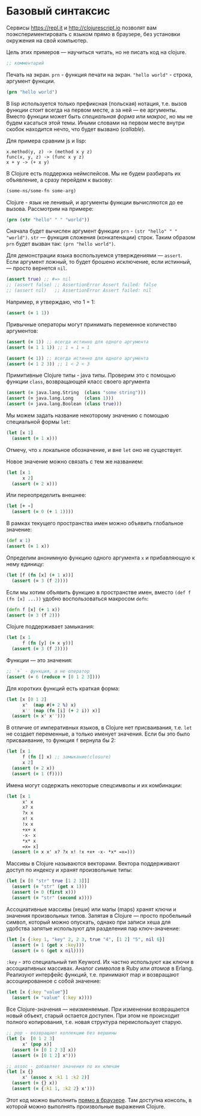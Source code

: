 # Базовый синтаксис

Сервисы <https://repl.it> и <http://clojurescript.io> позволят вам поэкспериментировать с языком прямо в браузере, без установки окружения на свой компьютер.

Цель этих примеров — научиться читать, но не писать код на clojure.

```clojure
;; комментарий
```

Печать на экран. `prn` - функция печати на экран. `"hello world"` - строка, аргумент функции.

```clojure
(prn "hello world")
```

В lisp используется только префиксная (польская) нотация,
т.е. вызов функции стоит всегда на первом месте, а за ней — ее аргументы.
Вместо функции может быть *специальная форма* или *макрос*, но мы не будем касаться этой темы.
Иными словами на первом месте внутри скобок находится нечто, что будет вызвано (*callable*).

Для примера сравним js и lisp:

```
x.method(y, z) -> (method x y z)
func(x, y, z) -> (func x y z)
x + y -> (+ x y)
```

В Clojure есть поддержка неймспейсов.
Мы не будем разбирать их объявление, а сразу перейдем к вызову:

```clojure
(some-ns/some-fn some-arg)
```

Clojure - язык не ленивый, и аргументы функции вычисляются до ее вызова.
Рассмотрим на примере:

```clojure
(prn (str "hello" " " "world"))
```

Сначала будет вычислен аргумент функции `prn` - `(str "hello" " " "world")`.
`str` — функция сложения (конкатенации) строк.
Таким образом `prn` будет вызван так: `(prn "hello world")`.

Для демонстрации языка воспользуемся утверждениями — `assert`.
Если аргумент ложный, то будет брошено исключение,
если истинный, — просто вернется `nil`.

```clojure
(assert true) ;; #=> nil
;; (assert false) ;; AssertionError Assert failed: false
;; (assert nil)   ;; AssertionError Assert failed: nil
```

Например, я утверждаю, что 1 = 1:
```clojure
(assert (= 1 1))
```

Привычные операторы могут принимать переменное количество аргументов:

```clojure
(assert (= 1)) ;; всегда истинно для одного аргумента
(assert (= 1 1 1)) ;; 1 = 1 = 1

(assert (< 1)) ;; всегда истинно для одного аргумента
(assert (< 1 2 3)) ;; 1 < 2 < 3
```

Примитивные Clojure типы - java типы.
Проверим это с помощью функции `class`, возвращающей класс своего аргумента

```clojure
(assert (= java.lang.String  (class "some string")))
(assert (= java.lang.Long    (class 1)))
(assert (= java.lang.Boolean (class true)))
```

Мы можем задать название некоторому значению с помощью специальной формы `let`:

```clojure
(let [x 1]
  (assert (= 1 x)))
```
Отмечу, что `x` локальное обозначение, и вне `let` оно не существует.


Новое значение можно связать с тем же названием:

```clojure
(let [x 1
      x 2]
  (assert (= 2 x)))
```

Или переопределить внешнее:

```clojure
(let [+ -]
  (assert (= 0 (+ 1 1))))
```

В рамках текущего пространства имен можно объявить глобальное значение:

```clojure
(def x 1)
(assert (= 1 x))
```

Определим анонимную функцию одного аргумента `x` и прибавляющую к нему единицу:

```clojure
(let [f (fn [x] (+ 1 x))]
  (assert (= 3 (f 2))))
```

Если мы хотим объявить функцию в пространстве имен, вместо `(def f (fn [x] ...))` удобно воспользоваться
макросом `defn`:

```clojure
(defn f [x] (+ 1 x))
(assert (= 3 (f 2)))
```

Clojure поддерживает замыкания:

```clojure
(let [x 1
      f (fn [y] (+ x y))]
  (assert (= 3 (f 2))))
```

Функции — это значения:

```clojure
;; `+` - функция, а не оператор
(assert (= 6 (reduce + [0 1 2 3])))
```

Для коротких функций есть краткая форма:

```clojure
(let [x [0 1 2]
      x'  (map #(+ 2 %) x)
      x'' (map (fn [i] (+ 2 i)) x)]
  (assert (= x' x'')))
```

В отличие от императивных языков, в Сlojure нет присваивания,
т.е. `let` не создает переменные, а только именует значения.
Если бы это было присваивание, то функция `f` вернула бы 2:

```clojure
(let [x 1
      f (fn [] x) ;; замыкание(closure)
      x 2]
  (assert (= 2 x))
  (assert (= 1 (f))))
```

Имена могут содержать некоторые спецсимволы и их комбинации:

```clojure
(let [x 1
      x' x
      x? x
      ?x x
      x! x
      !x x
      +x+ x
      -x- x
      *x* x
      =x= x]
  (assert (= x x' x? ?x x! !x +x+ -x- *x* =x=)))
```

Массивы в Clojure называются векторами.
Вектора поддерживают доступ по индексу и
хранят произвольные типы:

```clojure
(let [x [0 "str" true [1 2 3]]]
  (assert (= "str" (get x 1)))
  (assert (= 0 (first x)))
  (assert (= "str" (second x))))
```

Ассоциативные массивы (хеши) или мапы (maps)
хранят ключи и значения произвольных типов.
Запятая в Clojure — просто пробельный символ, который можно опускать,
однако при записи хеша для удобства запятые используют для разделения
пар ключ-значение:

```clojure
(let [x {:key 1, "key" 2, 2 3, true "4", [1 2] "5", nil 6}]
  (assert (= 1 (get x :key)))
  (assert (= 6 (get x nil))))
```

`:key` - это специальный тип Keyword.
Их частно используют как ключи в ассоциативных массивах.
Аналог *символов* в Ruby или *атомов* в Erlang.
Реализуют интерфейс функций, т.е. принимают map и возвращают ассоциированное с собой значение:

```clojure
(let [x {:key "value"}]
  (assert (= "value" (:key x))))
```

Все Сlojure-значения — неизменяемые.
При изменении возвращается новый объект, старый остается доступен.
При этом не происходит полного копирования,
т.е. новая структура переиспользует старую.

```clojure
;; pop - возвращает коллекцию без вершины
(let [x  [0 1 2 3]
      x' (pop x)]
  (assert (= [0 1 2 3] x))
  (assert (= [0 1 2] x')))

;; assoc - добавляет значения по их ключам
(let [x {}
      x' (assoc x :k1 1 :k2 2)]
  (assert (= {} x))
  (assert (= {:k1 1, :k2 2} x')))
```

Этот код можно выполнить [прямо в браузере](https://repl.it/@darkleaf/clojure-tour).
Там доступна консоль, в которой можно выполнять произвольные выражения Clojure.
